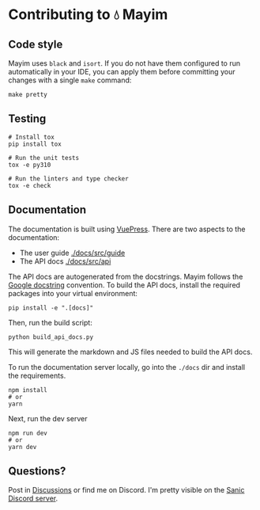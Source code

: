 # Contributing to 💧 Mayim

## Code style

Mayim uses `black` and `isort`. If you do not have them configured to run automatically in your IDE, you can apply them before committing your changes with a single `make` command:

```
make pretty
```

## Testing

```
# Install tox
pip install tox

# Run the unit tests
tox -e py310

# Run the linters and type checker
tox -e check
```

## Documentation

The documentation is built using [VuePress](https://vuepress.vuejs.org/). There are two aspects to the documentation:

- The user guide [./docs/src/guide](https://github.com/ahopkins/mayim/tree/main/docs/src/guide)
- The API docs [./docs/src/api](https://github.com/ahopkins/mayim/tree/main/docs/src/api)

The API docs are autogenerated from the docstrings. Mayim follows the [Google docstring](https://google.github.io/styleguide/pyguide.html#38-comments-and-docstrings) convention. To build the API docs, install the required packages into your virtual environment:

```
pip install -e ".[docs]"
```

Then, run the build script:

```
python build_api_docs.py
```

This will generate the markdown and JS files needed to build the API docs.

To run the documentation server locally, go into the `./docs` dir and install the requirements.

```
npm install
# or
yarn
```

Next, run the dev server

```
npm run dev
# or
yarn dev
```

## Questions?

Post in [Discussions](https://github.com/ahopkins/mayim/discussions) or find me on Discord. I'm pretty visible on the [Sanic Discord server](https://discord.gg/FARQzAEMAA).
